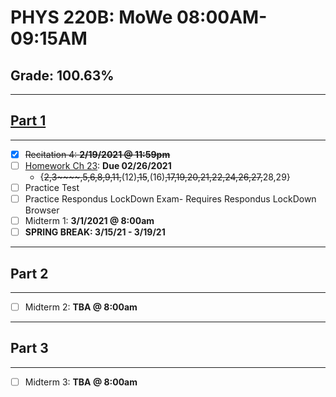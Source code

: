 # PHYS 220B: MoWe 08:00AM-09:15AM

## Grade: 100.63%

***

## [Part 1](https://canvas.csun.edu/courses/90844/modules/items/3378731)

***

- [x] ~~Recitation 4: **2/19/2021 @ 11:59pm**~~
- [ ] [Homework Ch 23](https://session.masteringphysics.com/myct/mastering#/): **Due 02/26/2021**
  - {~~2,3~~~~,5,6,8,9,11,~~(12)~~,15~~,(16)~~,17,19,20,21,22,24,26,27,~~28,29}
- [ ] Practice Test
- [ ] Practice Respondus LockDown Exam- Requires Respondus LockDown Browser
- [ ] Midterm 1: **3/1/2021 @ 8:00am**
- [ ] **SPRING BREAK: 3/15/21 - 3/19/21**

***

## Part 2

***

- [ ] Midterm 2: **TBA @ 8:00am**

***

## Part 3

***

- [ ] Midterm 3: **TBA @ 8:00am**
